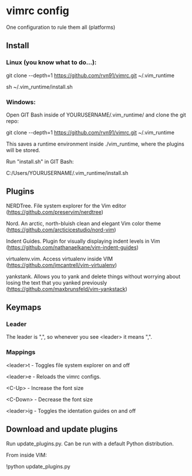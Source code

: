 # vimrc config
One configuration to rule them all (platforms)

## Install
### Linux (you know what to do...):
git clone --depth=1 https://github.com/rvn91/vimrc.git ~/.vim_runtime

sh ~/.vim_runtime/install.sh

### Windows:
Open GIT Bash inside of YOURUSERNAME/.vim_runtime/ and clone the git repo:

git clone --depth=1 https://github.com/rvn91/vimrc.git ~/.vim_runtime

This saves a runtime environment inside ./vim_runtime, where the plugins will be stored.

Run "install.sh" in GIT Bash: 

C:/Users/YOURUSERNAME/.vim_runtime/install.sh

## Plugins
NERDTree. File system explorer for the Vim editor (https://github.com/preservim/nerdtree)

Nord. An arctic, north-bluish clean and elegant Vim color theme (https://github.com/arcticicestudio/nord-vim)

Indent Guides. Plugin for visually displaying indent levels in Vim (https://github.com/nathanaelkane/vim-indent-guides)

virtualenv.vim. Access virtualenv inside VIM (https://github.com/jmcantrell/vim-virtualenv)

yankstank. Allows you to yank and delete things without worrying about losing the text that you yanked previously (https://github.com/maxbrunsfeld/vim-yankstack)

## Keymaps
### Leader
The leader is ",", so whenever you see \<leader\> it means ",".

### Mappings
\<leader\>t - Toggles file system explorer on and off

\<leader\>e - Reloads the vimrc configs.

\<C-Up\> - Increase the font size

\<C-Down\> - Decrease the font size

\<leader\>ig - Toggles the identation guides on and off

## Download and update plugins
Run update_plugins.py. Can be run with a default Python distribution.

From inside VIM:

!python update_plugins.py
